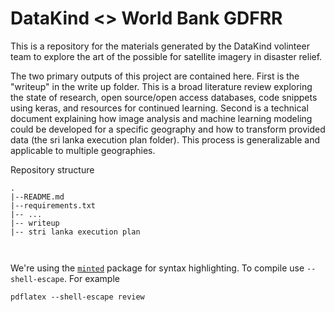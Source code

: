 # DataKind <> World Bank GDFRR
This is a repository for the materials generated by the DataKind volinteer team to explore the art of the possible for satellite imagery in disaster relief. 

The two primary outputs of this project are contained here.  First is the "writeup" in the write up folder.  This is a broad literature review exploring the state of research, open source/open access databases, code snippets using keras, and resources for continued learning.  Second is a technical document explaining how image analysis and machine learning modeling could be developed for a specific geography and how to transform provided data (the sri lanka execution plan folder).  This process is generalizable and applicable to multiple geographies. 


Repository structure

```
.
|--README.md
|--requirements.txt
|-- ...
|-- writeup
|-- stri lanka execution plan

   
```

We're using the [`minted`](https://github.com/gpoore/minted) package for syntax
highlighting. To compile use `--shell-escape`. For example

`pdflatex --shell-escape review`


